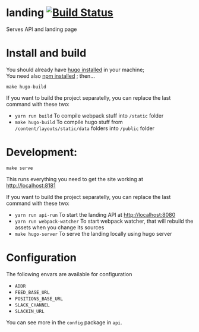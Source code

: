 # landing [![Build Status](http://drone.srcd.host/api/badges/src-d/landing/status.svg)](http://drone.srcd.host/src-d/landing)

Serves API and landing page

Install and build
===
You should already have [hugo installed](https://gohugo.io/overview/installing/) in your machine;<br />
You need also [npm installed](https://docs.npmjs.com/getting-started/installing-node) ; then...
```
make hugo-build
```
If you want to build the project separatelly, you can replace the last command with these two:
* `yarn run build` To compile webpack stuff into `/static` folder
* `make hugo-build` To compile hugo stuff from `/content/layouts/static/data` folders into `/public` folder

Development:
===
```
make serve
```
This runs everything you need to get the site working at [http://localhost:8181](http://localhost:8181)

If you want to build the project separatelly, you can replace the last command with these two:
* `yarn run api-run` To start the landing API at [http://localhost:8080](http://localhost:8080)
* `yarn run webpack-watcher` To start webpack watcher, that will rebuild the assets when you change its sources
* `make hugo-server` To serve the landing locally using hugo server

Configuration
===

The following envars are available for configuration

- `ADDR`
- `FEED_BASE_URL`
- `POSITIONS_BASE_URL`
- `SLACK_CHANNEL`
- `SLACKIN_URL`

You can see more in the `config` package in `api`.
